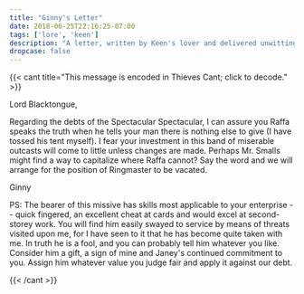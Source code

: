 ```yaml
---
title: "Ginny's Letter"
date: 2018-06-25T22:16:25-07:00
tags: ['lore', 'keen']
description: "A letter, written by Keen's lover and delivered unwittingly by Keen himself."
dropcase: false
---
```


{{< cant title="This message is encoded in Thieves Cant; click to decode." >}}

Lord Blacktongue,
<p>
Regarding the debts of the Spectacular Spectacular, I can assure you Raffa speaks the truth when he
tells your man there is nothing else to give (I have tossed his tent myself). I fear your investment
in this band of miserable outcasts will come to little unless changes are made. Perhaps Mr. Smalls
might find a way to capitalize where Raffa cannot? Say the word and we will arrange for the position
of Ringmaster to be vacated.
</p>
<p>
Ginny
</p>
<p>
PS: The bearer of this missive has skills most applicable to your enterprise -- quick fingered, an
excellent cheat at cards and would excel at second-storey work. You will find him easily swayed to
service by means of threats visited upon me, for I have seen to it that he has become quite taken
with me. In truth he is a fool, and you can probably tell him whatever you like. Consider him a
gift, a sign of mine and Janey's continued commitment to you. Assign him whatever value you judge
fair and apply it against our debt.
</p>

{{< /cant >}}
